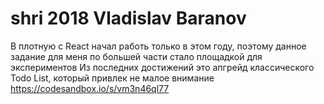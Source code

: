 # shri 2018 Vladislav Baranov

В плотную с React начал работь только в этом году, поэтому данное задание для меня по большей части стало площадкой для экспериментов
Из последних достижений это апгрейд классического Todo List, который привлек не малое внимание https://codesandbox.io/s/vm3n46ql77
